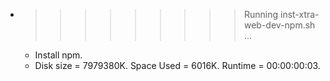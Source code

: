 * >>>>>>>>> Running inst-xtra-web-dev-npm.sh ...
  * Install npm.
  * Disk size = 7979380K. Space Used = 6016K. Runtime = 00:00:00:03.
